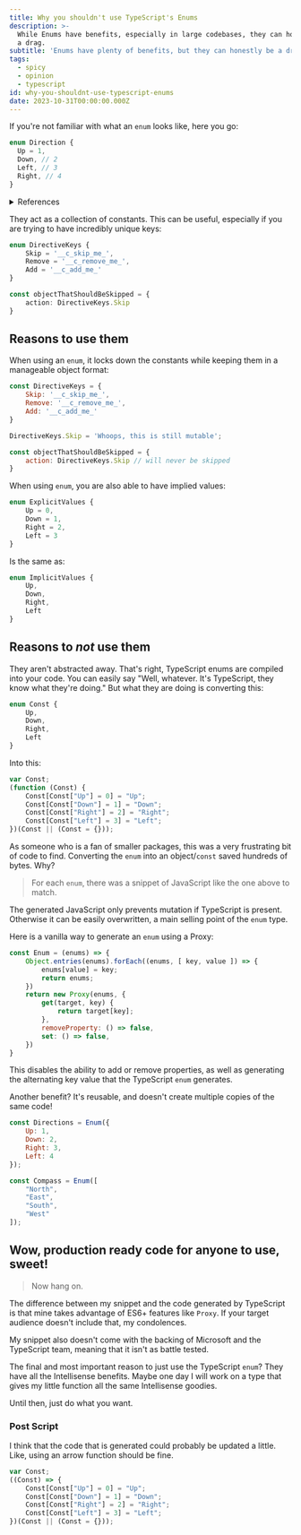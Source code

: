 ```yaml
---
title: Why you shouldn't use TypeScript's Enums
description: >-
  While Enums have benefits, especially in large codebases, they can honestly be
  a drag.
subtitle: 'Enums have plenty of benefits, but they can honestly be a drag.'
tags:
  - spicy
  - opinion
  - typescript
id: why-you-shouldnt-use-typescript-enums
date: 2023-10-31T00:00:00.000Z
---
```


If you're not familiar with what an `enum` looks like, here you go:

```ts
enum Direction {
  Up = 1,
  Down, // 2
  Left, // 3
  Right, // 4
}
```

<details>
    <summary>References</summary>
    <p>
        <a href="https://www.typescriptlang.org/docs/handbook/enums.html#reverse-mappings">Enums - TypeScript Handbook</a>
    </p>
</details>

They act as a collection of constants. This can be useful, especially if you are trying to have incredibly unique keys:

```ts
enum DirectiveKeys {
    Skip = '__c_skip_me_',
    Remove = '__c_remove_me_',
    Add = '__c_add_me_'
}

const objectThatShouldBeSkipped = {
    action: DirectiveKeys.Skip
}
```

## Reasons to use them

When using an `enum`, it locks down the constants while keeping them in a manageable object format:

```js
const DirectiveKeys = {
    Skip: '__c_skip_me_',
    Remove: '__c_remove_me_',
    Add: '__c_add_me_'
}

DirectiveKeys.Skip = 'Whoops, this is still mutable';

const objectThatShouldBeSkipped = {
    action: DirectiveKeys.Skip // will never be skipped
}
```

When using `enum`, you are also able to have implied values:

```ts
enum ExplicitValues {
    Up = 0,
    Down = 1,
    Right = 2,
    Left = 3
}
```

Is the same as:

```ts
enum ImplicitValues {
    Up,
    Down,
    Right,
    Left
}
```

## Reasons to *not* use them

They aren't abstracted away. That's right, TypeScript enums are compiled into your code. You can easily say "Well, whatever. It's TypeScript, they know what they're doing." But what they are doing is converting this:

```ts
enum Const {
    Up,
    Down,
    Right,
    Left
}
```

Into this:

```js
var Const;
(function (Const) {
    Const[Const["Up"] = 0] = "Up";
    Const[Const["Down"] = 1] = "Down";
    Const[Const["Right"] = 2] = "Right";
    Const[Const["Left"] = 3] = "Left";
})(Const || (Const = {}));
```

As someone who is a fan of smaller packages, this was a very frustrating bit of code to find. Converting the `enum` into an object/`const` saved hundreds of bytes. Why?

> For each `enum`, there was a snippet of JavaScript like the one above to match.

The generated JavaScript only prevents mutation if TypeScript is present. Otherwise it can be easily overwritten, a main selling point of the `enum` type.

Here is a vanilla way to generate an `enum` using a Proxy:

```js
const Enum = (enums) => {
    Object.entries(enums).forEach((enums, [ key, value ]) => {
        enums[value] = key;
        return enums;
    })
    return new Proxy(enums, {
        get(target, key) {
            return target[key];
        },
        removeProperty: () => false,
        set: () => false,
    })
}
```

This disables the ability to add or remove properties, as well as generating the alternating key value that the TypeScript `enum` generates. 

Another benefit? It's reusable, and doesn't create multiple copies of the same code!

```js
const Directions = Enum({
    Up: 1,
    Down: 2,
    Right: 3,
    Left: 4
});

const Compass = Enum([
    "North",
    "East",
    "South",
    "West"
]);
```

## Wow, production ready code for anyone to use, sweet!

> Now hang on.

The difference between my snippet and the code generated by TypeScript is that mine takes advantage of ES6+ features like `Proxy`. If your target audience doesn't include that, my condolences.

My snippet also doesn't come with the backing of Microsoft and the TypeScript team, meaning that it isn't as battle tested. 

The final and most important reason to just use the TypeScript `enum`? They have all the Intellisense benefits. Maybe one day I will work on a type that gives my little function all the same Intellisense goodies.

Until then, just do what you want. 


### Post Script

I think that the code that is generated could probably be updated a little. Like, using an arrow function should be fine.

```js
var Const;
((Const) => {
    Const[Const["Up"] = 0] = "Up";
    Const[Const["Down"] = 1] = "Down";
    Const[Const["Right"] = 2] = "Right";
    Const[Const["Left"] = 3] = "Left";
})(Const || (Const = {}));
```
